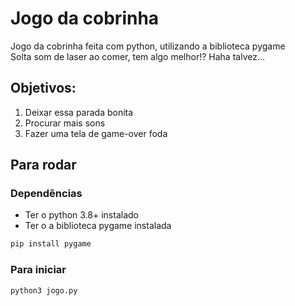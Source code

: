 # Jogo da cobrinha
Jogo da cobrinha feita com python, utilizando a biblioteca pygame <br>
Solta som de laser ao comer, tem algo melhor!? Haha talvez...
## Objetivos:
1. Deixar essa parada bonita
2. Procurar mais sons
3. Fazer uma tela de game-over foda
## Para rodar
### Dependências
- Ter o python 3.8+ instalado
- Ter o a biblioteca pygame instalada
```sh
pip install pygame
```
### Para iniciar
```sh
python3 jogo.py
```

